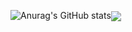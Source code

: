 ![Anurag's GitHub stats](https://github-readme-stats.vercel.app/api?username=Mahdi-Farahani&show_icons=true&theme=radical)<img align="center" src="https://github-readme-stats.vercel.app/api/top-langs/?username=Mahdi-Farahani&theme=dracula" />



